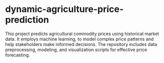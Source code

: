 # dynamic-agriculture-price-prediction
This project predicts agricultural commodity prices using historical market data. It employs machine learning, to model complex price patterns and help stakeholders make informed decisions. The repository includes data preprocessing, modeling, and visualization scripts for effective price forecasting.
